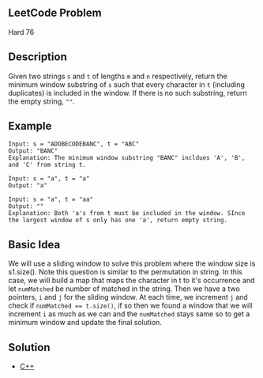 ## LeetCode Problem
Hard 76

## Description
Given two strings `s` and `t` of lengths `m` and `n` respectively, return the minimum window substring of `s` such that every character in `t` (including duplicates) is included in the window. If there is no such substring, return the empty string, `""`.

## Example
```
Input: s = "ADOBECODEBANC", t = "ABC"
Output: "BANC"
Explanation: The minimum window substring "BANC" incldues 'A', 'B', and 'C' from string t.

Input: s = "a", t = "a"
Output: "a"

Input: s = "a", t = "aa"
Output: ""
Explanation: Both 'a's from t must be included in the window. SInce the largest window of s only has one 'a', return empty string.
```

## Basic Idea
We will use a sliding window to solve this problem where the window size is s1.size(). Note this question is similar to the permutation in string. In this case, we will build a map that maps the character in t to it's occurrence and let `numMatched` be number of matched in the string. Then we have a two pointers, `i` and `j` for the sliding window. At each time, we increment `j` and check if `numMatched == t.size()`,  if so then we found a window that we will increment `i` as much as we can and the `numMatched` stays same so to get a minimum window and update the final solution.

## Solution
- [C++](./solution.cpp)